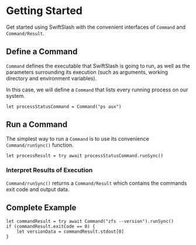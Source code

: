 # Getting Started

Get started using SwiftSlash with the convenient interfaces of ``Command`` and ``Command/Result``.

## Define a Command

``Command`` defines the executable that SwiftSlash is going to run, as well as the parameters surrounding its execution (such as arguments, working directory and environment variables).

In this case, we will define a ``Command`` that lists every running process on our system.

```
let processStatusCommand = Command("ps aux") 
```

## Run a Command

The simplest way to run a ``Command`` is to use its convenience ``Command/runSync()`` function.

```
let processResult = try await processStatusCommand.runSync()
```

### Interpret Results of Execution

``Command/runSync()`` returns a ``Command/Result`` which contains the commands exit code and output data.

## Complete Example

```
let commandResult = try await Command("zfs --version").runSync()
if (commandResult.exitCode == 0) {
    let versionData = commandResult.stdout[0]
}
```
